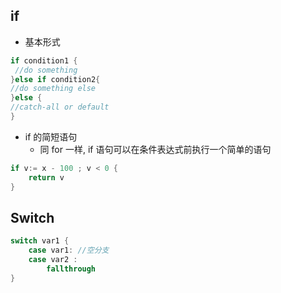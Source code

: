 ## if

- 基本形式
```go
if condition1 {
 //do something
}else if condition2{
//do something else
}else {
//catch-all or default
}
```
- if 的简短语句
	- 同 for 一样, if 语句可以在条件表达式前执行一个简单的语句
```go
if v:= x - 100 ; v < 0 {
	return v
}
```

## Switch

```go
switch var1 {
	case var1: //空分支
	case var2 :
		fallthrough
}
```